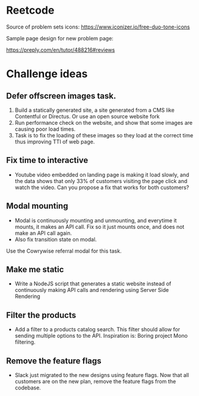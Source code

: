 # Reetcode


Source of problem sets icons: https://www.iconizer.io/free-duo-tone-icons

Sample page design for new problem page:

https://preply.com/en/tutor/488216#reviews

# Challenge ideas

## Defer offscreen images task.

1. Build a statically generated site, a site generated from a CMS like Contentful or Directus. Or use an open source website fork
2. Run performance check on the website, and show that some images are causing poor load times.
3. Task is to fix the loading of these images so they load at the correct time thus improving TTI of web page.

## Fix time to interactive

- Youtube video embedded on landing page is making it load slowly, and the data shows that only 33% of customers visiting the page click and watch the video. 
Can you propose a fix that works for both customers?

## Modal mounting

- Modal is continuously mounting and unmounting, and everytime it mounts, it makes an API call. Fix so it just mounts once, and does not make an API call again.
- Also fix transition state on modal.

Use the Cowrywise referral modal for this task.

## Make me static

- Write a NodeJS script that generates a static website instead of continuously making API calls and rendering using Server Side Rendering

## Filter the products

- Add a filter to a products catalog search. This filter should allow for sending multiple options to the API. Inspiration is: Boring project Mono filtering.

## Remove the feature flags

- Slack just migrated to the new designs using feature flags. Now that all customers are on the new plan, remove the feature flags from the codebase.
